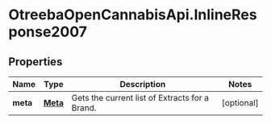 # OtreebaOpenCannabisApi.InlineResponse2007

## Properties
Name | Type | Description | Notes
------------ | ------------- | ------------- | -------------
**meta** | [**Meta**](Meta.md) | Gets the current list of Extracts for a Brand. | [optional] 


